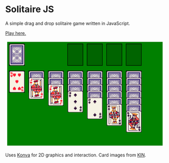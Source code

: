 # Solitaire JS

A simple drag and drop solitaire game written in JavaScript. 

[Play here.](https://tolmdyn.github.io/solitairejs)

![screenshot](./images/screenshot.png?raw=true)

Uses [Konva](https://konvajs.org/) for 2D graphics and interaction. Card images from [KIN](https://the-wild-kin.itch.io/kin-pixel-playing-cards).
